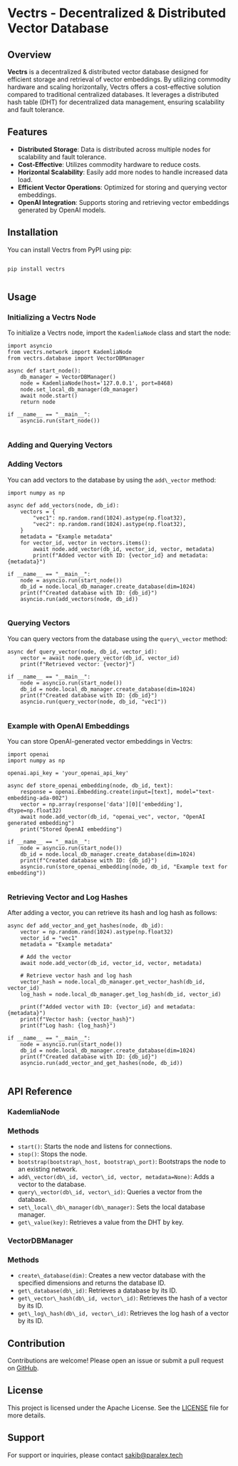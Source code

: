 # Vectrs - Decentralized & Distributed Vector Database   

## Overview   
**Vectrs** is a decentralized & distributed vector database designed for efficient storage and retrieval of vector embeddings. By utilizing commodity hardware and scaling horizontally, Vectrs offers a cost-effective solution compared to traditional centralized databases. It leverages a distributed hash table (DHT) for decentralized data management, ensuring scalability and fault tolerance.   
## Features   
- **Distributed Storage**: Data is distributed across multiple nodes for scalability and fault tolerance.   
- **Cost-Effective**: Utilizes commodity hardware to reduce costs.   
- **Horizontal Scalability**: Easily add more nodes to handle increased data load.   
- **Efficient Vector Operations**: Optimized for storing and querying vector embeddings.   
- **OpenAI Integration**: Supports storing and retrieving vector embeddings generated by OpenAI models.   
   
## Installation   
You can install Vectrs from PyPI using pip:   
```

pip install vectrs


```
## Usage   
### Initializing a Vectrs Node   
To initialize a Vectrs node, import the `KademliaNode` class and start the node:   
```
import asyncio
from vectrs.network import KademliaNode
from vectrs.database import VectorDBManager

async def start_node():
    db_manager = VectorDBManager()
    node = KademliaNode(host='127.0.0.1', port=8468)
    node.set_local_db_manager(db_manager)
    await node.start()
    return node

if __name__ == "__main__":
    asyncio.run(start_node())


```
###    
### Adding and Querying Vectors   
### Adding Vectors   
You can add vectors to the database by using the `add\_vector` method:   
```
import numpy as np

async def add_vectors(node, db_id):
    vectors = {
        "vec1": np.random.rand(1024).astype(np.float32),
        "vec2": np.random.rand(1024).astype(np.float32),
    }
    metadata = "Example metadata"
    for vector_id, vector in vectors.items():
        await node.add_vector(db_id, vector_id, vector, metadata)
        print(f"Added vector with ID: {vector_id} and metadata: {metadata}")

if __name__ == "__main__":
    node = asyncio.run(start_node())
    db_id = node.local_db_manager.create_database(dim=1024)
    print(f"Created database with ID: {db_id}")
    asyncio.run(add_vectors(node, db_id))


```
### Querying Vectors   
You can query vectors from the database using the `query\_vector` method:   
```
async def query_vector(node, db_id, vector_id):
    vector = await node.query_vector(db_id, vector_id)
    print(f"Retrieved vector: {vector}")

if __name__ == "__main__":
    node = asyncio.run(start_node())
    db_id = node.local_db_manager.create_database(dim=1024)
    print(f"Created database with ID: {db_id}")
    asyncio.run(query_vector(node, db_id, "vec1"))


```
### Example with OpenAI Embeddings   
You can store OpenAI-generated vector embeddings in Vectrs:   
```
import openai
import numpy as np

openai.api_key = 'your_openai_api_key'

async def store_openai_embedding(node, db_id, text):
    response = openai.Embedding.create(input=[text], model="text-embedding-ada-002")
    vector = np.array(response['data'][0]['embedding'], dtype=np.float32)
    await node.add_vector(db_id, "openai_vec", vector, "OpenAI generated embedding")
    print("Stored OpenAI embedding")

if __name__ == "__main__":
    node = asyncio.run(start_node())
    db_id = node.local_db_manager.create_database(dim=1024)
    print(f"Created database with ID: {db_id}")
    asyncio.run(store_openai_embedding(node, db_id, "Example text for embedding"))


```
### Retrieving Vector and Log Hashes   
After adding a vector, you can retrieve its hash and log hash as follows:   
```
async def add_vector_and_get_hashes(node, db_id):
    vector = np.random.rand(1024).astype(np.float32)
    vector_id = "vec1"
    metadata = "Example metadata"

    # Add the vector
    await node.add_vector(db_id, vector_id, vector, metadata)

    # Retrieve vector hash and log hash
    vector_hash = node.local_db_manager.get_vector_hash(db_id, vector_id)
    log_hash = node.local_db_manager.get_log_hash(db_id, vector_id)

    print(f"Added vector with ID: {vector_id} and metadata: {metadata}")
    print(f"Vector hash: {vector_hash}")
    print(f"Log hash: {log_hash}")

if __name__ == "__main__":
    node = asyncio.run(start_node())
    db_id = node.local_db_manager.create_database(dim=1024)
    print(f"Created database with ID: {db_id}")
    asyncio.run(add_vector_and_get_hashes(node, db_id))


```
## API Reference   
### KademliaNode   
### Methods   
- `start()`: Starts the node and listens for connections.   
- `stop()`: Stops the node.   
- `bootstrap(bootstrap\_host, bootstrap\_port)`: Bootstraps the node to an existing network.   
- `add\_vector(db\_id, vector\_id, vector, metadata=None)`: Adds a vector to the database.   
- `query\_vector(db\_id, vector\_id)`: Queries a vector from the database.   
- `set\_local\_db\_manager(db\_manager)`: Sets the local database manager.   
- `get\_value(key)`: Retrieves a value from the DHT by key.   
   
### VectorDBManager   
### Methods   
- `create\_database(dim)`: Creates a new vector database with the specified dimensions and returns the database ID.   
- `get\_database(db\_id)`: Retrieves a database by its ID.   
- `get\_vector\_hash(db\_id, vector\_id)`: Retrieves the hash of a vector by its ID.   
- `get\_log\_hash(db\_id, vector\_id)`: Retrieves the log hash of a vector by its ID.   
   
## Contribution   
Contributions are welcome! Please open an issue or submit a pull request on [GitHub](https://github.com/ParalexLabs/Vectrs-beta).   
## License   
This project is licensed under the Apache License. See the [LICENSE](https://github.com/ParalexLabs/Vectrs-beta/blob/master/LICENSE) file for more details.   
## Support   
For support or inquiries, please contact sakib@paralex.tech  
